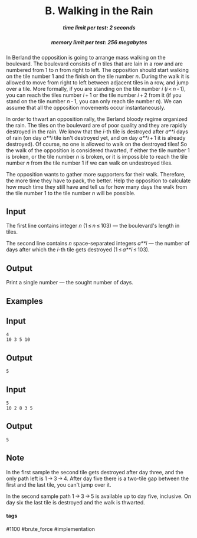 <h1 style='text-align: center;'> B. Walking in the Rain</h1>

<h5 style='text-align: center;'>time limit per test: 2 seconds</h5>
<h5 style='text-align: center;'>memory limit per test: 256 megabytes</h5>

In Berland the opposition is going to arrange mass walking on the boulevard. The boulevard consists of *n* tiles that are lain in a row and are numbered from 1 to *n* from right to left. The opposition should start walking on the tile number 1 and the finish on the tile number *n*. During the walk it is allowed to move from right to left between adjacent tiles in a row, and jump over a tile. More formally, if you are standing on the tile number *i* (*i* < *n* - 1), you can reach the tiles number *i* + 1 or the tile number *i* + 2 from it (if you stand on the tile number *n* - 1, you can only reach tile number *n*). We can assume that all the opposition movements occur instantaneously.

In order to thwart an opposition rally, the Berland bloody regime organized the rain. The tiles on the boulevard are of poor quality and they are rapidly destroyed in the rain. We know that the *i*-th tile is destroyed after *a**i* days of rain (on day *a**i* tile isn't destroyed yet, and on day *a**i* + 1 it is already destroyed). Of course, no one is allowed to walk on the destroyed tiles! So the walk of the opposition is considered thwarted, if either the tile number 1 is broken, or the tile number *n* is broken, or it is impossible to reach the tile number *n* from the tile number 1 if we can walk on undestroyed tiles.

The opposition wants to gather more supporters for their walk. Therefore, the more time they have to pack, the better. Help the opposition to calculate how much time they still have and tell us for how many days the walk from the tile number 1 to the tile number *n* will be possible.

## Input

The first line contains integer *n* (1 ≤ *n* ≤ 103) — the boulevard's length in tiles.

The second line contains *n* space-separated integers *a**i* — the number of days after which the *i*-th tile gets destroyed (1 ≤ *a**i* ≤ 103). 

## Output

Print a single number — the sought number of days.

## Examples

## Input


```
4  
10 3 5 10  

```
## Output


```
5  

```
## Input


```
5  
10 2 8 3 5  

```
## Output


```
5  

```
## Note

In the first sample the second tile gets destroyed after day three, and the only path left is 1 → 3 → 4. After day five there is a two-tile gap between the first and the last tile, you can't jump over it.

In the second sample path 1 → 3 → 5 is available up to day five, inclusive. On day six the last tile is destroyed and the walk is thwarted.



#### tags 

#1100 #brute_force #implementation 